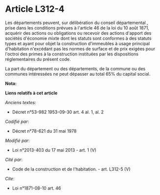 # Article L312-4

Les départements peuvent, sur délibération du conseil départemental , prise dans les conditions prévues à l'article 46 de la
loi du 10 août 1871, acquérir des actions ou obligations ou recevoir des actions d'apport des sociétés d'économie mixte dont
les statuts sont conformes à des statuts types et ayant pour objet la construction d'immeubles à usage principal d'habitation
n'excédant pas les normes de surface et de prix exigées pour l'octroi des primes à la construction instituées par les
dispositions réglementaires du présent code. 

La part du département ou des départements, de la commune ou des communes intéressées ne peut dépasser au total 65% du
capital social.

**Nota:**



**Liens relatifs à cet article**

_Anciens textes_:

  - Décret n°53-982 1953-09-30 art. 4 al. 1, al. 2

_Codifié par_:

  - Décret n°78-621 du 31 mai 1978

_Modifié par_:

  - Loi n°2013-403 du 17 mai 2013 - art. 1 (V)

_Cité par_:

  - Code de la construction et de l'habitation. - art. L312-5 (V)

_Cite_:

  - Loi n°1871-08-10 art. 46
